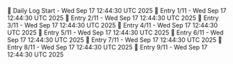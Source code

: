 📅 Daily Log Start - Wed Sep 17 12:44:30 UTC 2025
📌 Entry 1/11 - Wed Sep 17 12:44:30 UTC 2025
📌 Entry 2/11 - Wed Sep 17 12:44:30 UTC 2025
📌 Entry 3/11 - Wed Sep 17 12:44:30 UTC 2025
📌 Entry 4/11 - Wed Sep 17 12:44:30 UTC 2025
📌 Entry 5/11 - Wed Sep 17 12:44:30 UTC 2025
📌 Entry 6/11 - Wed Sep 17 12:44:30 UTC 2025
📌 Entry 7/11 - Wed Sep 17 12:44:30 UTC 2025
📌 Entry 8/11 - Wed Sep 17 12:44:30 UTC 2025
📌 Entry 9/11 - Wed Sep 17 12:44:30 UTC 2025
